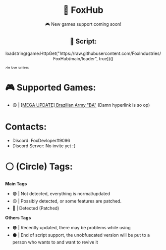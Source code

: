 <h1 align="center">👋 FoxHub</h1><p align="center">🎮 New games support coming soon!</p>

<h2 align="center">📜 Script:</h2><p align="center">loadstring(game:HttpGet("https://raw.githubusercontent.com/FoxIndustries/FoxHub/main/loader", true))()</p>

<p style="font-size:10px;"> >te love ramires</p>

# 🎮 Supported Games:
- 🟡 | [[MEGA UPDATE] Brazilian Army "BA"](https://www.roblox.com/games/7235547883/BIG-UPDATE-Ex-rcito-Brasileiro-EB#!/about) (Damn hyperlink is so op)

# Contacts:
- Discord: FoxDevloper#9096
- Discord Server: No invite yet :(

# ⚪ (Circle) Tags:

**Main Tags**
- 🟢 | Not detected, everything is normal/updated
- 🟡 | Possibly detected, or some features are patched.
- 🔴 | Detected (Patched)

**Others Tags**
- 🟠 | Recently updated, there may be problems while using
- ⚫ | End of script support, the unobfuscated version will be put to a person who wants to and want to revive it
